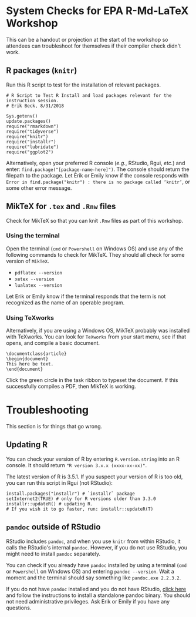 # System Checks for EPA R-Md-LaTeX Workshop

This can be a handout or projection at the start of the workshop so attendees can troubleshoot for themselves if their compiler check didn't work.

## R packages (`knitr`)

Run this R script to test for the installation of relevant packages.

    # R Script to Test R Install and load packages relevant for the instruction session.
    # Erik Beck, 8/31/2018
    
    Sys.getenv()
    update.packages()
    require("rmarkdown")
    require("tidyverse")
    require("knitr")
    require("installr")
    require("lubridate")
    require("ggplot2")

Alternatively, open your preferred R console (*e.g.*, RStudio, Rgui, *etc.*) and enter: `find.package("[package-name-here]")`. The console should return the filepath to the package. Let Erik or Emily know if the console responds with `Error in find.package("knitr") : there is no package called ‘knitr’`, or some other error message.

## MikTeX for `.tex` and `.Rnw` files

Check for MikTeX so that you can knit `.Rnw` files as part of this workshop.

### Using the terminal
Open the terminal (`cmd` or `Powershell` on Windows OS) and use any of the following commands to check for MikTeX. They should all check for some version of `MikTeX`. 
- `pdflatex --version`
- `xetex --version`
- `lualatex --version`

Let Erik or Emily know if the terminal responds that the term is not recognized as the name of an operable program.

### Using TeXworks
Alternatively, if you are using a Windows OS, MikTeX probably was installed with TeXworks. You can look for `TeXworks` from your start menu, see if that opens, and compile a basic document.

    \documentclass{article}
    \begin{document}
    This here be text.
    \end{document}

Click the green circle in the task ribbon to typeset the document. If this successfully compiles a PDF, then MikTeX is working.

# Troubleshooting

This section is for things that go wrong.

## Updating R
You can check your version of R by entering `R.version.string` into an R console. It should return `"R version 3.x.x (xxxx-xx-xx)"`. 

The latest version of R is 3.5.1. If you suspect your version of R is too old, you can run this script in Rgui (not RStudio):

    install.packages("installr") # `installr` package
    setInternet2(TRUE) # only for R versions older than 3.3.0
    installr::updateR() # updating R.
    # If you wish it to go faster, run: installr::updateR(T)

## `pandoc` outside of RStudio
RStudio includes `pandoc`, and when you use `knitr` from within RStudio, it calls the RStudio's internal `pandoc`. However, if you do not use RStudio, you might need to install `pandoc` separately.

You can check if you already have `pandoc` installed by using a terminal (`cmd` or `Powershell` on Windows OS) and entering `pandoc --version`. Wait a moment and the terminal should say something like `pandoc.exe 2.2.3.2`.

If you do not have `pandoc` installed and you do not have RStudio, [click here](https://pandoc.org/installing.html) and follow the instructions to install a standalone pandoc binary. You should not need administrative privileges. Ask Erik or Emily if you have any questions.
